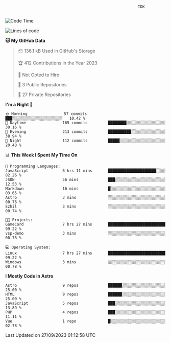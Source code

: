 ```text
                                                          IDK
                                       
```

<!--START_SECTION:waka-->
![Code Time](http://img.shields.io/badge/Code%20Time-47%20hrs%2057%20mins-blue)

![Lines of code](https://img.shields.io/badge/From%20Hello%20World%20I%27ve%20Written-134.3%20thousand%20lines%20of%20code-blue)

**🐱 My GitHub Data** 

> 📦 136.1 kB Used in GitHub's Storage 
 > 
> 🏆 412 Contributions in the Year 2023
 > 
> 🚫 Not Opted to Hire
 > 
> 📜 3 Public Repositories 
 > 
> 🔑 27 Private Repositories 
 > 
**I'm a Night 🦉** 

```text
🌞 Morning                57 commits          ███░░░░░░░░░░░░░░░░░░░░░░   10.42 % 
🌆 Daytime                165 commits         ████████░░░░░░░░░░░░░░░░░   30.16 % 
🌃 Evening                213 commits         ██████████░░░░░░░░░░░░░░░   38.94 % 
🌙 Night                  112 commits         █████░░░░░░░░░░░░░░░░░░░░   20.48 % 
```


📊 **This Week I Spent My Time On** 

```text
💬 Programming Languages: 
JavaScript               6 hrs 11 mins       █████████████████████░░░░   82.26 % 
JSON                     56 mins             ███░░░░░░░░░░░░░░░░░░░░░░   12.53 % 
Markdown                 16 mins             █░░░░░░░░░░░░░░░░░░░░░░░░   03.65 % 
Astro                    3 mins              ░░░░░░░░░░░░░░░░░░░░░░░░░   00.76 % 
Ezhil                    3 mins              ░░░░░░░░░░░░░░░░░░░░░░░░░   00.74 % 

🐱‍💻 Projects: 
GameCord                 7 hrs 27 mins       █████████████████████████   99.22 % 
vsp-demo                 3 mins              ░░░░░░░░░░░░░░░░░░░░░░░░░   00.78 % 

💻 Operating System: 
Linux                    7 hrs 27 mins       █████████████████████████   99.22 % 
Windows                  3 mins              ░░░░░░░░░░░░░░░░░░░░░░░░░   00.78 % 
```

**I Mostly Code in Astro** 

```text
Astro                    9 repos             ██████░░░░░░░░░░░░░░░░░░░   25.00 % 
HTML                     9 repos             ██████░░░░░░░░░░░░░░░░░░░   25.00 % 
JavaScript               5 repos             ███░░░░░░░░░░░░░░░░░░░░░░   13.89 % 
PHP                      4 repos             ███░░░░░░░░░░░░░░░░░░░░░░   11.11 % 
Vue                      1 repo              █░░░░░░░░░░░░░░░░░░░░░░░░   02.78 % 
```




 Last Updated on 27/09/2023 01:12:58 UTC
<!--END_SECTION:waka-->
